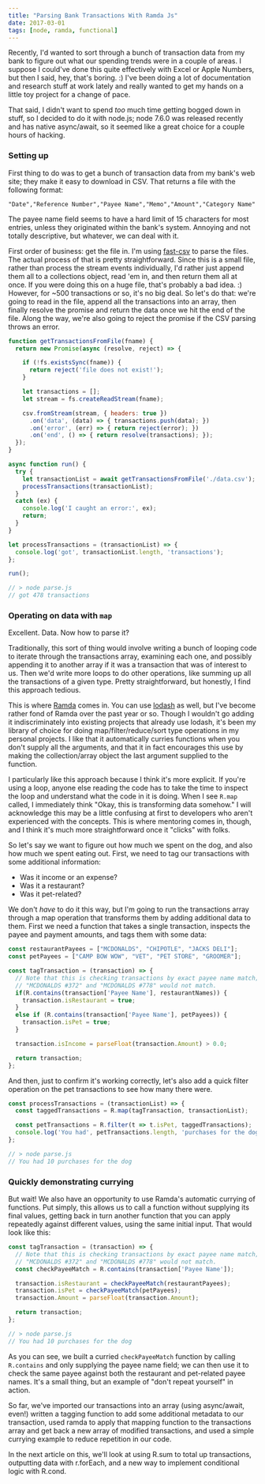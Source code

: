 ```yaml
---
title: "Parsing Bank Transactions With Ramda Js"
date: 2017-03-01
tags: [node, ramda, functional]
---
```


Recently, I'd wanted to sort through a bunch of transaction data from my bank to figure out what our spending trends were in a couple of areas. I suppose I could've done this quite effectively with Excel or Apple Numbers, but then I said, hey, that's boring. :) I've been doing a lot of documentation and research stuff at work lately and really wanted to get my hands on a little toy project for a change of pace.

That said, I didn't want to spend *too* much time getting bogged down in stuff, so I decided to do it with node.js; node 7.6.0 was released recently and has native async/await, so it seemed like a great choice for a couple hours of hacking.
<!-- more -->

### Setting up

First thing to do was to get a bunch of transaction data from my bank's web site; they make it easy to download in CSV. That returns a file with the following format:

```
"Date","Reference Number","Payee Name","Memo","Amount","Category Name"
```

The payee name field seems to have a hard limit of 15 characters for most entries, unless they originated within the bank's system. Annoying and not totally descriptive, but whatever, we can deal with it.

First order of business: get the file in. I'm using [fast-csv](https://www.npmjs.com/package/fast-csv) to parse the files. The actual process of that is pretty straightforward. Since this is a small file, rather than process the stream events individually, I'd rather just append them all to a collections object, read 'em in, and then return them all at once. If you were doing this on a huge file, that's probably a bad idea. :) However, for ~500 transactions or so, it's no big deal. So let's do that: we're going to read in the file, append all the transactions into an array, then finally resolve the promise and return the data once we hit the end of the file. Along the way, we're also going to reject the promise if the CSV parsing throws an error.

```javascript
function getTransactionsFromFile(fname) {
  return new Promise(async (resolve, reject) => {

    if (!fs.existsSync(fname)) {
      return reject('file does not exist!');
    }

    let transactions = [];
    let stream = fs.createReadStream(fname);

    csv.fromStream(stream, { headers: true })
      .on('data', (data) => { transactions.push(data); })
      .on('error', (err) => { return reject(error); })
      .on('end', () => { return resolve(transactions); });
  });
}

async function run() {
  try {
    let transactionList = await getTransactionsFromFile('./data.csv');
    processTransactions(transactionList);
  }
  catch (ex) {
    console.log('I caught an error:', ex);
    return;
  }
}

let processTransactions = (transactionList) => {
  console.log('got', transactionList.length, 'transactions');
};

run();

// > node parse.js
// got 478 transactions
```

### Operating on data with `map`

Excellent. Data. Now how to parse it?

Traditionally, this sort of thing would involve writing a bunch of looping code to iterate through the transactions array, examining each one, and possibly appending it to another array if it was a transaction that was of interest to us. Then we'd write more loops to do other operations, like summing up all the transactions of a given type. Pretty straightforward, but honestly, I find this approach tedious. 

This is where [Ramda](http://ramdajs.com/) comes in. You can use [lodash](http://lodash.com) as well, but I've become rather fond of Ramda over the past year or so. Though I wouldn't go adding it indiscriminately into existing projects that already use lodash, it's been my library of choice for doing map/filter/reduce/sort type operations in my personal projects. I like that it automatically curries functions when you don't supply all the arguments, and that it in fact encourages this use by making the collection/array object the last argument supplied to the function.

I particularly like this approach because I think it's more explicit. If you're using a loop, anyone else reading the code has to take the time to inspect the loop and understand what the code in it is doing. When I see `R.map` called, I immediately think "Okay, this is transforming data somehow." I will acknowledge this may be a little confusing at first to developers who aren't experienced with the concepts. This is where mentoring comes in, though, and I think it's much more straightforward once it "clicks" with folks.

So let's say we want to figure out how much we spent on the dog, and also how much we spent eating out. First, we need to tag our transactions with some additional information:

* Was it income or an expense?
* Was it a restaurant?
* Was it pet-related?

We don't *have* to do it this way, but I'm going to run the transactions array through a map operation that transforms them by adding additional data to them. First we need a function that takes a single transaction, inspects the payee and payment amounts, and tags them with some data:

```javascript
const restaurantPayees = ["MCDONALDS", "CHIPOTLE", "JACKS DELI"];
const petPayees = ["CAMP BOW WOW", "VET", "PET STORE", "GROOMER"];

const tagTransaction = (transaction) => {
  // Note that this is checking transactions by exact payee name match; 
  // "MCDONALDS #372" and "MCDONALDS #778" would not match.
  if(R.contains(transaction['Payee Name'], restaurantNames)) {
    transaction.isRestaurant = true;
  }
  else if (R.contains(transaction['Payee Name'], petPayees)) {
    transaction.isPet = true;
  }

  transaction.isIncome = parseFloat(transaction.Amount) > 0.0;

  return transaction;
};
```

And then, just to confirm it's working correctly, let's also add a quick filter operation on the pet transactions to see how many there were.

```javascript
const processTransactions = (transactionList) => {
  const taggedTransactions = R.map(tagTransaction, transactionList);

  const petTransactions = R.filter(t => t.isPet, taggedTransactions);
  console.log('You had', petTransactions.length, 'purchases for the dog');
};

// > node parse.js
// You had 10 purchases for the dog
```

### Quickly demonstrating currying

But wait! We also have an opportunity to use Ramda's automatic currying of functions. Put simply, this allows us to call a function without supplying its final values, getting back in turn another function that you can apply repeatedly against different values, using the same initial input. That would look like this:

```javascript
const tagTransaction = (transaction) => {
  // Note that this is checking transactions by exact payee name match; 
  // "MCDONALDS #372" and "MCDONALDS #778" would not match.
  const checkPayeeMatch = R.contains(transaction['Payee Name']);

  transaction.isRestaurant = checkPayeeMatch(restaurantPayees);
  transaction.isPet = checkPayeeMatch(petPayees);
  transaction.Amount = parseFloat(transaction.Amount);

  return transaction;
};

// > node parse.js
// You had 10 purchases for the dog
```

As you can see, we built a curried `checkPayeeMatch` function by calling `R.contains` and only supplying the payee name field; we can then use it to check the same payee against both the restaurant and pet-related payee names. It's a small thing, but an example of "don't repeat yourself" in action.

So far, we've imported our transactions into an array (using async/await, even!) written a tagging function to add some additional metadata to our transaction, used ramda to apply that mapping function to the transactions array and get back a new array of modified transactions, and used a simple currying example to reduce repetition in our code.

In the next article on this, we'll look at using R.sum to total up transactions, outputting data with r.forEach, and a new way to implement conditional logic with R.cond.